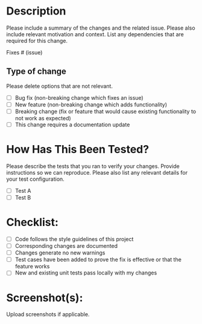# Description

Please include a summary of the changes and the related issue. Please also include relevant motivation and context. List any dependencies that are required for this change.

Fixes # (issue)

## Type of change

Please delete options that are not relevant.

- [ ] Bug fix (non-breaking change which fixes an issue)
- [ ] New feature (non-breaking change which adds functionality)
- [ ] Breaking change (fix or feature that would cause existing functionality to not work as expected)
- [ ] This change requires a documentation update

# How Has This Been Tested?

Please describe the tests that you ran to verify your changes. Provide instructions so we can reproduce. Please also list any relevant details for your test configuration.

- [ ] Test A
- [ ] Test B

# Checklist:

- [ ] Code follows the style guidelines of this project
- [ ] Corresponding changes are documented
- [ ] Changes generate no new warnings
- [ ] Test cases have been added to prove the fix is effective or that the feature works
- [ ] New and existing unit tests pass locally with my changes

# Screenshot(s):

Upload screenshots if applicable.
